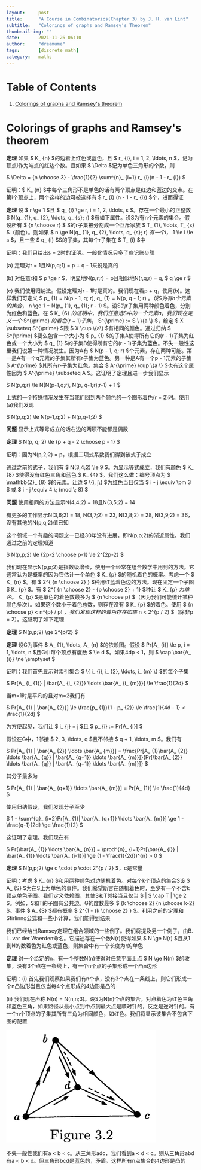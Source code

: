 ```yaml
---
layout:     post
title:      "A Course in Combinatorics(Chapter 3) by J. H. van Lint"
subtitle:   "Colorings of graphs and Ramsey's Theorem"
thumbnail-img: ""
date:       2021-11-26 06:10
author:     "dreamume"
tags: 		[discrete math]
category:   maths
---
```

<head>
    <script src="https://cdn.mathjax.org/mathjax/latest/MathJax.js?config=TeX-AMS-MML_HTMLorMML" type="text/javascript"></script>
    <script type="text/x-mathjax-config">
        MathJax.Hub.Config({
            tex2jax: {
            skipTags: ['script', 'noscript', 'style', 'textarea', 'pre'],
            inlineMath: [['$','$']]
            }
        });
    </script>
</head>

# Table of Contents

1.  [Colorings of graphs and Ramsey's theorem](#org634776c)


<a id="org634776c"></a>

# Colorings of graphs and Ramsey's theorem

**定理** 如果 $ K_ {n} $的边着上红色或蓝色，且 $ r_ {i}, i = 1, 2, \\ldots, n $，记为顶点i作为端点的红边个数。且如果 $ \\Delta $记为单色三角形的个数，则

$ \\Delta = {n \\choose 3} - \\frac{1}{2} \\sum^{n}_ {i=1} r_ {i}(n - 1 - r_ {i}) $

证明：$ K_ {n} $中每个三角形不是单色的话有两个顶点是红边和蓝边的交点。在第i个顶点上，两个这样的边可被选择有 $ r_ {i} (n - 1 - r_ {i}) $个，进而得证

**定理** 设 $ r \\ge 1 $且 $ q_ {i} \\ge r, i = 1, 2, \\ldots, s $。存在一个最小的正整数 $ N(q_ {1}, q_ {2}, \\ldots, q_ {s}; r) $有如下属性。设S为有n个元素的集合。假设所有 $ {n \\choose r} $ S的r子集被分割成一个互斥家族 $ T_ {1}, \\ldots, T_ {s} $（颜色）。则如果 $ n \\ge N(q_ {1}, q_ {2}, \\ldots, q_ {s}; r) $有一个i，$ 1 \\le i \\le s $，且一些 $ q_ {i} $S的子集，其每个r子集在 $ T_ {i} $中

证明：我们只给出s = 2时的证明。一般化情况只多了些记账步骤

(a) 定理对r = 1且N(p,q;1) = p + q - 1来说是真的

(b) 对任意r和 $ p \\ge r $，明显地N(p,r;r) = p且相似地N(r,q;r) = q, $ q \\ge r $

(c) 我们使用归纳法。假设定理对r - 1时是真的。我们现在看p + q，使用(b)。这样我们可定义 $ p_ {1} = N(p - 1, q; r), q_ {1} = N(p, q - 1; r) $。设S为有n个元素的集合，$ n \\ge 1 + N(p_ {1}, q_ {1}; r - 1) $。设S的r子集用两种颜色着色，分别为红色和蓝色。在 $ K_ {6} $的证明中，我们任意选S中的一个元素a。我们现在定义一个$ S^{\\prime} $的着色(r - 1)子集，$ S^{\\prime} := S \\ \\{a \\} $，给定 $ X \\subseteq S^{\\prime} $跟 $ X \\cup \\{a\\} $有相同的颜色。通过归纳 $ S^{\\prime} $要么包含一个大小为 $ p_ {1} $的子集A使得所有它的(r - 1)子集为红色或一个大小为 $ q_ {1} $的子集B使得所有它的(r - 1)子集为蓝色。不失一般性这里我们说第一种情况发生。因为A有 $ N(p - 1, q; r) $个元素，存在两种可能。第一是A有一个q元素的子集其所有r子集为蓝色。另一种是A有一个p - 1元素的子集 $ A^{\\prime} $其所有r-子集为红色。集合 $ A^{\\prime} \\cup \\{a \\} $也有这个属性因为 $ A^{\\prime} \\subseteq A $。这证明了定理且进一步我们显示

$ N(p,q;r) \\le N(N(p-1,q;r), N(p, q-1;r);r-1) + 1 $

上式的一个特殊情况发生在当我们回到两个颜色的一个图形着色(r = 2)时。使用(a)我们发现

$ N(p,q;2) \\le N(p-1,q;2) + N(p,q-1;2) $

**问题** 显示上式等号成立的话右边的两项不能都是偶数

**定理** $ N(p, q; 2) \\le {p + q - 2 \\choose p - 1} $

证明：因为N(p,2;2) = p，根据二项式系数我们得到该式子成立

通过之前的式子，我们有 $ N(3,4;2) \\le 9 $。为显示等式成立，我们有颜色 $ K_ {8} $使得没有红色三角和蓝色 $ K_ {4} $。我们这么做：编号顶点为 $ \\mathbb{Z}_ {8} $的元素。让边 $ \\{i, j\\} $为红色当且仅当 $ i - j \\equiv \\pm 3 $ 或 $ i - j \\equiv 4 \\; (mod \\; 8) $

**问题** 使用相同的方法显示N(4,4;2) = 18且N(3,5;2) = 14

有更多的工作显示N(3,6;2) = 18, N(3,7;2) = 23, N(3,8;2) = 28, N(3,9;2) = 36，没有其他的N(p,q;2)值已知

这个领域一个有趣的问题之一已经30年没有进展，即N(p,p;2)的渐近属性。我们通过之前的定理知道

$ N(p,p;2) \\le {2p-2 \\choose p-1} \\le 2^{2p-2} $

我们现在显示N(p,p;2)是指数级增长，使用一个经常在组合数学中用到的方法。它通常认为是概率的因为它估计一个单色 $ K_ {p} $的随机着色的概率。考虑一个 $ K_ {n} $。有 $ 2^{ {n \\choose 2} } $种用红蓝着色边的方法。现在固定一个子图 $ K_ {p} $。有 $ 2^{ {n \\choose 2} - {p \\choose 2} + 1} $种让 $ K_ {p} $为单色。$ K_ {p} $是单色的着色数最多为 $ {n \\choose p} $（因为我们可能统计某种颜色多次）。如果这个数小于着色总数，则存在没有 $ K_ {p} $的着色。使用 $ {n \\choose p} < n^{p} / p! $，我们发现这样的着色存在如果$ n < 2^{p / 2} $（除非p = 2）。这证明了如下定理

**定理** $ N(p,p;2) \\ge 2^{p/2} $

**定理** 设G为事件 $ A_ {1}, \\ldots, A_ {n} $的依赖图。假设 $ Pr[A_ {i}] \\le p, i = 1, \\ldots, n $且G中每个顶点有度数 $ \\le d $。如果4dp < 1，则 $ \\cap \\bar{A_ {i}} \\ne \\emptyset $

证明：我们首先显示对索引集合 $ \\{ i_ {i}, i_ {2}, \\ldots, i_ {m} \\} $的每个子集

$ Pr[A_ {i_ {1}} \| \\bar{A_ {i_ {2}}} \\ldots \\bar{A_ {i_ {m}}}] \\le \\frac{1}{2d} $

当m=1时是平凡的且对m=2我们有

$ Pr[A_ {1} \| \\bar{A_ {2}}] \\le \\frac{p_ {1}}{1 - p_ {2}} \\le \\frac{1}{4d - 1} < \\frac{1}{2d} $

为方便起见，我们让 $ i_ {j} = j $且 $ p_ {i} := Pr[A_ {i}] $

假设在G中，1邻接 $ 2, 3, \\ldots, q $且不邻接 $ q + 1, \\ldots, m $。我们有

$ Pr[A_ {1} \| \\bar{A_ {2}} \\ldots \\bar{A_ {m}}] = \\frac{Pr[A_ {1}\\bar{A_ {2}} \\ldots \\bar{A_ {q}} \| \\bar{A_ {q+1}} \\ldots \\bar{A_ {m}}]}{Pr[\\bar{A_ {2}} \\ldots \\bar{A_ {q}} \| \\bar{A_ {q+1}} \\ldots \\bar{A_ {m}}]} $

其分子最多为

$ Pr[A_ {1} \| \\bar{A_ {q+1}} \\ldots \\bar{A_ {m}}] = Pr[A_ {1}] \\le \\frac{1}{4d} $

使用归纳假设，我们发现分子至少

$ 1 - \\sum^{q}_ {i=2}Pr[A_ {1}\| \\bar{A_ {q+1}} \\ldots \\bar{A_ {m}}] \\ge 1 - \\frac{q-1}{2d} \\ge \\frac{1}{2} $

这证明了定理。我们现在有

$ Pr[\\bar{A_ {1}} \\ldots \\bar{A_ {n}}] = \\prod^{n}_ {i=1}Pr[\\bar{A_ {i}} \| \\bar{A_ {1}} \\ldots \\bar{A_ {i-1}}] \\ge (1 - \\frac{1}{2d})^{n} > 0 $

**定理** $ N(p,p;2) \\ge c \\cdot p \\cdot 2^{p / 2} $，c是常量

证明：考虑 $ K_ {n} $和用两种颜色对边随机着色。对每个k个顶点的集合S设 $ A_ {S} $为在S上为单色的事件。我们希望断言在随机着色时，至少有一个不含k顶点单色子图。我们定义依赖图，其使S和T邻接当且仅当 $ \| S \\cap T \| \\ge 2 $。例如，S和T的子图有公共边。G的度数最多 $ {k \\choose 2} {n \\choose k-2} $。事件 $ A_ {S} $都有概率 $ 2^{1 - {k \\choose 2} } $。利用之前的定理和Stirlinng公式和一些小计算，我们能得到结果

我们已经给出Ramsey定理在组合领域的一些例子。我们将提及另一个例子，由B. L. var der Waerden命名。它描述存在一个数N(r)使得如果 $ N \\ge N(r) $且从1到N的数着色为红色或蓝色，则集合中有一个长度为r的单色

**定理** 对一个给定的n，有一个整数N(n)使得对任意平面上点 $ N \\ge N(n) $的收集，没有3个点在一条线上，有一个n个点的子集形成一个凸n边形

证明：(i) 首先我们观察如果我们有n个点，没有3个点在一条线上，则它们形成一个n凸边形当且仅当每4个点形成的4边形是凸的

(ii) 我们现在声称 N(n) = N(n,n;3)。设S为N(n)个点的集合。对点着色为红色三角和蓝色三角，如果路径从最小点到中点到最大点是顺时针的，反之是逆时针的。有一个n个顶点的子集其所有三角为相同颜色，如红色。我们将显示该集合不包含下图的配置

![img](../img/example_of_same_color_triangle_in_n_set.png)

不失一般性我们有a < b < c。从三角形adc，我们看到a < d < c。则从三角形abd有a < b < d。但三角形bcd是蓝色的，矛盾。这样所有n点集合的4边形是凸的
